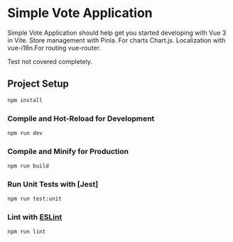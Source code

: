 # Simple Vote Application

Simple Vote Application should help get you started developing with Vue 3 in Vite.
Store management with Pinia. For charts Chart.js. Localization with vue-i18n.For routing vue-router.

Test not covered completely.

## Project Setup

```sh
npm install
```

### Compile and Hot-Reload for Development

```sh
npm run dev
```

### Compile and Minify for Production

```sh
npm run build
```

### Run Unit Tests with [Jest]

```sh
npm run test:unit
```

### Lint with [ESLint](https://eslint.org/)

```sh
npm run lint
```
